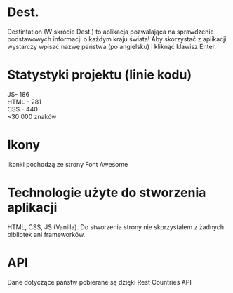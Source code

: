 # Dest.

Destintation (W skrócie Dest.) to aplikacja pozwalająca na sprawdzenie podstawowych informacji o każdym kraju świata!
Aby skorzystać z aplikacji wystarczy wpisać nazwę państwa (po angielsku) i kliknąć klawisz Enter.

# Statystyki projektu (linie kodu)

JS- 186<br>
HTML - 281<br>
CSS - 440<br>
~30 000 znaków

# Ikony

Ikonki pochodzą ze strony Font Awesome

# Technologie użyte do stworzenia aplikacji

HTML, CSS, JS (Vanilla). Do stworzenia strony nie skorzystałem z żadnych bibliotek ani frameworków.

# API

Dane dotyczące państw pobierane są dzięki Rest Countries API
